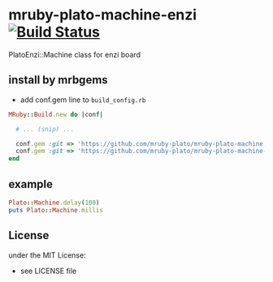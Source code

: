 # mruby-plato-machine-enzi   [![Build Status](https://travis-ci.org/mruby-plato/mruby-plato-machine-enzi.svg?branch=master)](https://travis-ci.org/mruby-plato/mruby-plato-machine-enzi)
PlatoEnzi::Machine class for enzi board
## install by mrbgems
- add conf.gem line to `build_config.rb`

```ruby
MRuby::Build.new do |conf|

  # ... (snip) ...

  conf.gem :git => 'https://github.com/mruby-plato/mruby-plato-machine'
  conf.gem :git => 'https://github.com/mruby-plato/mruby-plato-machine-enzi'
end
```

## example
```ruby
Plato::Machine.delay(100)
puts Plato::Machine.millis
```

## License
under the MIT License:
- see LICENSE file
